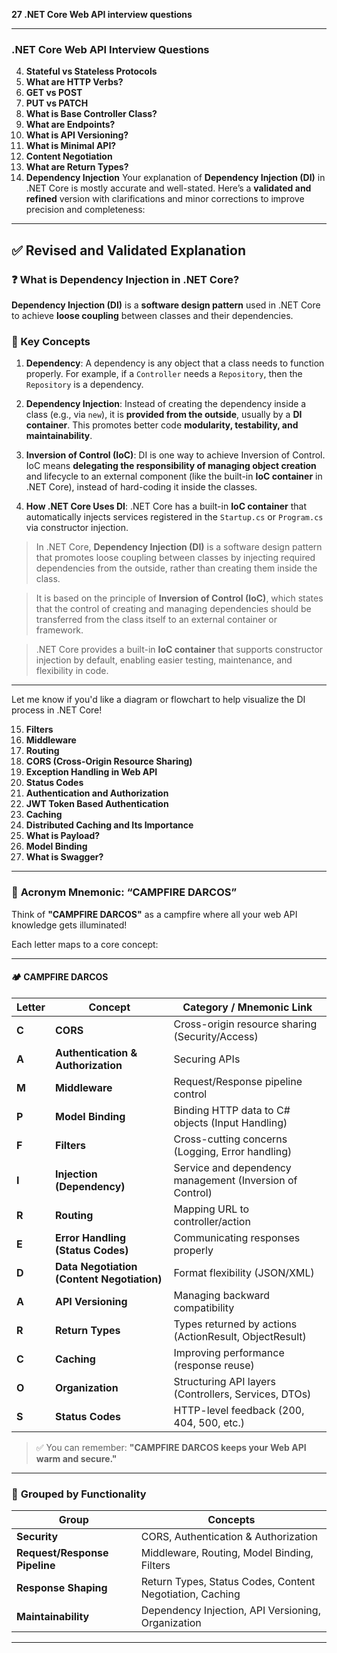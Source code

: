 **27 .NET Core Web API interview questions** 

---

### **.NET Core Web API Interview Questions**

4. **Stateful vs Stateless Protocols**
5. **What are HTTP Verbs?**
6. **GET vs POST**
7. **PUT vs PATCH**
8. **What is Base Controller Class?**
9. **What are Endpoints?**
10. **What is API Versioning?**
11. **What is Minimal API?**
12. **Content Negotiation**
13. **What are Return Types?**
14. **Dependency Injection**
Your explanation of **Dependency Injection (DI)** in .NET Core is mostly accurate and well-stated. Here’s a **validated and refined** version with clarifications and minor corrections to improve precision and completeness:

---

## ✅ **Revised and Validated Explanation**

### ❓ What is Dependency Injection in .NET Core?

**Dependency Injection (DI)** is a **software design pattern** used in .NET Core to achieve **loose coupling** between classes and their dependencies.

### 📌 Key Concepts

1. **Dependency**:
   A dependency is any object that a class needs to function properly. For example, if a `Controller` needs a `Repository`, then the `Repository` is a dependency.

2. **Dependency Injection**:
   Instead of creating the dependency inside a class (e.g., via `new`), it is **provided from the outside**, usually by a **DI container**. This promotes better code **modularity, testability, and maintainability**.

3. **Inversion of Control (IoC)**:
   DI is one way to achieve Inversion of Control.
   IoC means **delegating the responsibility of managing object creation** and lifecycle to an external component (like the built-in **IoC container** in .NET Core), instead of hard-coding it inside the classes.

4. **How .NET Core Uses DI**:
   .NET Core has a built-in **IoC container** that automatically injects services registered in the `Startup.cs` or `Program.cs` via constructor injection.

> In .NET Core, **Dependency Injection (DI)** is a software design pattern that promotes loose coupling between classes by injecting required dependencies from the outside, rather than creating them inside the class.

> It is based on the principle of **Inversion of Control (IoC)**, which states that the control of creating and managing dependencies should be transferred from the class itself to an external container or framework.

> .NET Core provides a built-in **IoC container** that supports constructor injection by default, enabling easier testing, maintenance, and flexibility in code.

---

Let me know if you'd like a diagram or flowchart to help visualize the DI process in .NET Core!

15. **Filters**
16. **Middleware**
17. **Routing**
18. **CORS (Cross-Origin Resource Sharing)**
19. **Exception Handling in Web API**
20. **Status Codes**
21. **Authentication and Authorization**
22. **JWT Token Based Authentication**
23. **Caching**
24. **Distributed Caching and Its Importance**
25. **What is Payload?**
26. **Model Binding**
27. **What is Swagger?**

---

### 🔑 **Acronym Mnemonic: “CAMPFIRE DARCOS”**

Think of **"CAMPFIRE DARCOS"** as a campfire where all your web API knowledge gets illuminated!

Each letter maps to a core concept:

---

#### 🏕️ **CAMPFIRE DARCOS**

| Letter | Concept                                    | Category / Mnemonic Link                                 |
| ------ | ------------------------------------------ | -------------------------------------------------------- |
| **C**  | **CORS**                                   | Cross-origin resource sharing (Security/Access)          |
| **A**  | **Authentication & Authorization**         | Securing APIs                                            |
| **M**  | **Middleware**                             | Request/Response pipeline control                        |
| **P**  | **Model Binding**                          | Binding HTTP data to C# objects (Input Handling)         |
| **F**  | **Filters**                                | Cross-cutting concerns (Logging, Error handling)         |
| **I**  | **Injection (Dependency)**                 | Service and dependency management (Inversion of Control) |
| **R**  | **Routing**                                | Mapping URL to controller/action                         |
| **E**  | **Error Handling (Status Codes)**          | Communicating responses properly                         |
| **D**  | **Data Negotiation (Content Negotiation)** | Format flexibility (JSON/XML)                            |
| **A**  | **API Versioning**                         | Managing backward compatibility                          |
| **R**  | **Return Types**                           | Types returned by actions (ActionResult, ObjectResult)   |
| **C**  | **Caching**                                | Improving performance (response reuse)                   |
| **O**  | **Organization**                           | Structuring API layers (Controllers, Services, DTOs)     |
| **S**  | **Status Codes**                           | HTTP-level feedback (200, 404, 500, etc.)                |

> ✅ You can remember:
> **"CAMPFIRE DARCOS keeps your Web API warm and secure."**

---

### 🧠 **Grouped by Functionality**

| Group                         | Concepts                                                 |
| ----------------------------- | -------------------------------------------------------- |
| **Security**                  | CORS, Authentication & Authorization                     |
| **Request/Response Pipeline** | Middleware, Routing, Model Binding, Filters              |
| **Response Shaping**          | Return Types, Status Codes, Content Negotiation, Caching |
| **Maintainability**           | Dependency Injection, API Versioning, Organization       |

---
